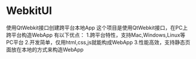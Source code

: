 WebkitUI
========

使用QtWebkit接口创建跨平台本地App
这个项目是使用QtWebkit接口，在PC上跨平台构造WebApp
有以下优点：
1.跨平台特性，支持Mac,Windows,Linux等PC平台
2.开发简单，仅用html,css,js就能构成WebApp
3.性能高效，支持静态页面放在本地的方式来构造WebApp
